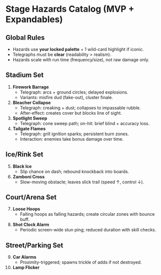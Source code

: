 # Stage Hazards Catalog (MVP + Expandables)

## Global Rules
- Hazards use **your locked palette** + 1 wild-card highlight if iconic.
- Telegraphs must be **clear** (readability > realism).
- Hazards scale with run time (frequency/size), not raw damage only.

## Stadium Set
1) **Firework Barrage**
   - Telegraph: arcs + ground circles; delayed explosions.
   - Variants: misfire dud (fake-out), cluster finale.
2) **Bleacher Collapse**
   - Telegraph: creaking + dust; collapses to impassable rubble.
   - After-effect: creates cover but blocks line of sight.
3) **Spotlight Sweep**
   - Telegraph: cone sweep path; on-hit: brief blind + accuracy loss.
4) **Tailgate Flames**
   - Telegraph: grill ignition sparks; persistent burn zones.
   - Interaction: enemies take bonus damage over time.

## Ice/Rink Set
5) **Black Ice**
   - Slip chance on dash; rebound knockback into boards.
6) **Zamboni Cross**
   - Slow-moving obstacle; leaves slick trail (speed ↑, control ↓).

## Court/Arena Set
7) **Loose Hoops**
   - Falling hoops as falling hazards; create circular zones with bounce buff.
8) **Shot Clock Alarm**
   - Periodic screen-wide stun ping; reduced duration with skill checks.

## Street/Parking Set
9) **Car Alarms**
   - Proximity-triggered; spawns trickle of adds if not destroyed.
10) **Lamp Flicker**

